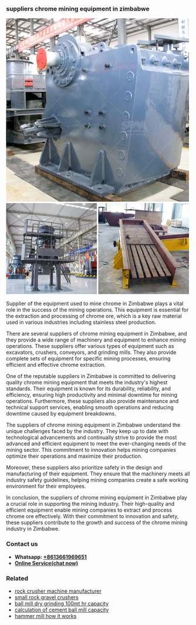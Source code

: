 <h3>suppliers chrome mining equipment in zimbabwe</h3><img src='1708408706.jpg' alt=''><p>Supplier of the equipment used to mine chrome in Zimbabwe plays a vital role in the success of the mining operations. This equipment is essential for the extraction and processing of chrome ore, which is a key raw material used in various industries including stainless steel production.</p><p>There are several suppliers of chrome mining equipment in Zimbabwe, and they provide a wide range of machinery and equipment to enhance mining operations. These suppliers offer various types of equipment such as excavators, crushers, conveyors, and grinding mills. They also provide complete sets of equipment for specific mining processes, ensuring efficient and effective chrome extraction.</p><p>One of the reputable suppliers in Zimbabwe is committed to delivering quality chrome mining equipment that meets the industry's highest standards. Their equipment is known for its durability, reliability, and efficiency, ensuring high productivity and minimal downtime for mining operations. Furthermore, these suppliers also provide maintenance and technical support services, enabling smooth operations and reducing downtime caused by equipment breakdowns.</p><p>The suppliers of chrome mining equipment in Zimbabwe understand the unique challenges faced by the industry. They keep up to date with technological advancements and continually strive to provide the most advanced and efficient equipment to meet the ever-changing needs of the mining sector. This commitment to innovation helps mining companies optimize their operations and maximize their production.</p><p>Moreover, these suppliers also prioritize safety in the design and manufacturing of their equipment. They ensure that the machinery meets all industry safety guidelines, helping mining companies create a safe working environment for their employees.</p><p>In conclusion, the suppliers of chrome mining equipment in Zimbabwe play a crucial role in supporting the mining industry. Their high-quality and efficient equipment enable mining companies to extract and process chrome ore effectively. With their commitment to innovation and safety, these suppliers contribute to the growth and success of the chrome mining industry in Zimbabwe.</p><h3>Contact us</h3><ul><li><strong>Whatsapp:&nbsp;<a href="https://wa.me/8613661969651">+8613661969651</a></strong></li><li><a href="https://swt.shibang-china.com/?git&amp;zhl&amp;suppliers chrome mining equipment in zimbabwe"><strong>Online Service(chat now)</strong></a></li></ul><h3>Related</h3><ul><li><a href='rock crusher machine manufacturer.md'>rock crusher machine manufacturer</a></li><li><a href='small rock gravel crushers.md'>small rock gravel crushers</a></li><li><a href='ball mill dry grinding 100mt hr capacity.md'>ball mill dry grinding 100mt hr capacity</a></li><li><a href='calculation of cement ball mill capacity.md'>calculation of cement ball mill capacity</a></li><li><a href='hammer mill how it works.md'>hammer mill how it works</a></li></ul>